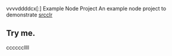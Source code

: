 vvvvddddcx[:] Example Node Project
An example node project to demonstrate [srcclr](https://www.srcclr.com)
## Try me.
ccccccllll
